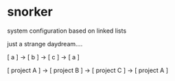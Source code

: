 # snorker
system configuration based on linked lists


just a strange daydream....


[ a ] -> [ b ] -> [ c ] -> [ a ]




[ project A ] -> [ project B ] -> [ project C ] -> [ project A ]

